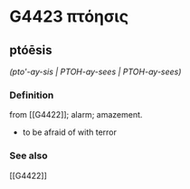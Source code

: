 # G4423 πτόησις

## ptóēsis

_(pto'-ay-sis | PTOH-ay-sees | PTOH-ay-sees)_

### Definition

from [[G4422]]; alarm; amazement.

- to be afraid of with terror

### See also

[[G4422]]

